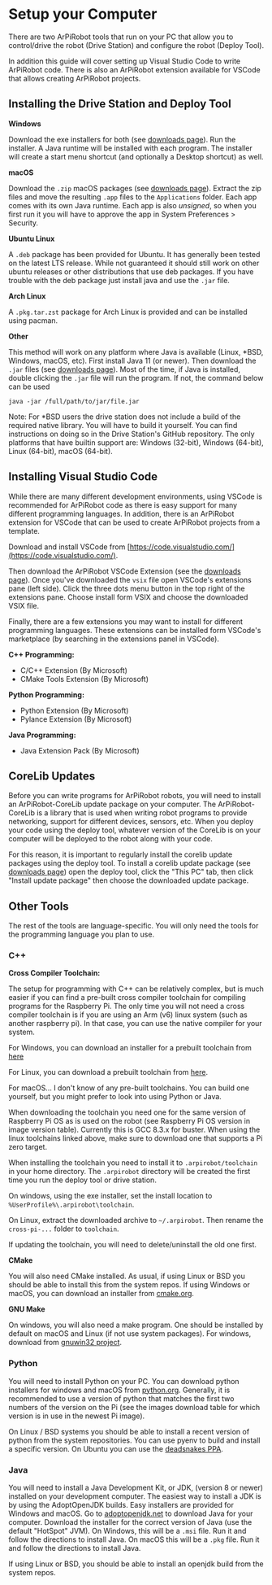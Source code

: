# Setup your Computer

There are two ArPiRobot tools that run on your PC that allow you to control/drive the robot (Drive Station) and configure the robot (Deploy Tool).

In addition this guide will cover setting up Visual Studio Code to write ArPiRobot code. There is also an ArPiRobot extension available for VSCode that allows creating ArPiRobot projects.


## Installing the Drive Station and Deploy Tool

**Windows**

Download the exe installers for both (see [downloads page](../../downloads/latest.md)). Run the installer. A Java runtime will be installed with each program. The installer will create a start menu shortcut (and optionally a Desktop shortcut) as well.

**macOS**

Download the `.zip` macOS packages (see [downloads page](../../downloads/latest.md)). Extract the zip files and move the resulting `.app` files to the `Applications` folder. Each app comes with its own Java runtime. Each app is also *unsigned*, so when you first run it you will have to approve the app in System Preferences > Security.

**Ubuntu Linux**

A `.deb` package has been provided for Ubuntu. It has generally been tested on the latest LTS release. While not guaranteed it should still work on other ubuntu releases or other distributions that use deb packages. If you have trouble with the deb package just install java and use the `.jar` file.

**Arch Linux**

A `.pkg.tar.zst` package for Arch Linux is provided and can be installed using pacman.

**Other**

This method will work on any platform where Java is available (Linux, *BSD, Windows, macOS, etc). First install Java 11 (or newer). Then download the `.jar` files (see [downloads page](../../downloads/latest.md)). Most of the time, if Java is installed, double clicking the `.jar` file will run the program. If not, the command below can be used

```
java -jar /full/path/to/jar/file.jar
```

Note: For &ast;BSD users the drive station does not include a build of the required native library. You will have to build it yourself. You can find instructions on doing so in the Drive Station's GitHub repository. The only platforms that have builtin support are: Windows (32-bit), Windows (64-bit), Linux (64-bit), macOS (64-bit).


## Installing Visual Studio Code

While there are many different development environments, using VSCode is recommended for ArPiRobot code as there is easy support for many different programming languages. In addition, there is an ArPiRobot extension for VSCode that can be used to create ArPiRobot projects from a template.

Download and install VSCode from [https://code.visualstudio.com/](https://code.visualstudio.com/).

Then download the ArPiRobot VSCode Extension (see the [downloads page](../../downloads/latest.md)). Once you've downloaded the `vsix` file open VSCode's extensions pane (left side). Click the three dots menu button in the top right of the extensions pane. Choose install form VSIX and choose the downloaded VSIX file.

Finally, there are a few extensions you may want to install for different programming languages. These extensions can be installed form VSCode's marketplace (by searching in the extensions panel in VSCode).

**C++ Programming:**

- C/C++ Extension (By Microsoft)
- CMake Tools Extension (By Microsoft)


**Python Programming:**

- Python Extension (By Microsoft)
- Pylance Extension (By Microsoft)

**Java Programming:**

- Java Extension Pack (By Microsoft)


## CoreLib Updates

Before you can write programs for ArPiRobot robots, you will need to install an ArPiRobot-CoreLib update package on your computer. The ArPiRobot-CoreLib is a library that is used when writing robot programs to provide networking, support for different devices, sensors, etc. When you deploy your code using the deploy tool, whatever version of the CoreLib is on your computer will be deployed to the robot along with your code.

For this reason, it is important to regularly install the corelib update packages using the deploy tool. To install a corelib update package (see [downloads page](../../downloads/latest.md)) open the deploy tool, click the "This PC" tab, then click "Install update package" then choose the downloaded update package.


## Other Tools

The rest of the tools are language-specific. You will only need the tools for the programming language you plan to use.

### C++

**Cross Compiler Toolchain:**

The setup for programming with C++ can be relatively complex, but is much easier if you can find a pre-built cross compiler toolchain for compiling programs for the Raspberry Pi. The only time you will not need a cross compiler toolchain is if you are using an Arm (v6) linux system (such as another raspberry pi). In that case, you can use the native compiler for your system.

For Windows, you can download an installer for a prebuilt toolchain from [here](https://gnutoolchains.com/raspberry/)

For Linux, you can download a prebuilt toolchain from [here](https://github.com/abhiTronix/raspberry-pi-cross-compilers).

For macOS... I don't know of any pre-built toolchains. You can build one yourself, but you might prefer to look into using Python or Java.

When downloading the toolchain you need one for the same version of Raspberry Pi OS as is used on the robot (see Raspberry Pi OS version in image version table). Currently this is GCC 8.3.x for buster. When using the linux toolchains linked above, make sure to download one that supports a Pi zero target.

When installing the toolchain you need to install it to `.arpirobot/toolchain` in your home directory. The `.arpirobot` directory will be created the first time you run the deploy tool or drive station.

On windows, using the exe installer, set the install location to `%UserProfile%\.arpirobot\toolchain`.

On Linux, extract the downloaded archive to `~/.arpirobot`. Then rename the `cross-pi-...` folder to `toolchain`.

If updating the toolchain, you will need to delete/uninstall the old one first.

**CMake**

You will also need CMake installed. As usual, if using Linux or BSD you should be able to install this from the system repos. If using Windows or macOS, you can download an installer from [cmake.org](https://cmake.org/).

**GNU Make**

On windows, you will also need a make program. One should be installed by default on macOS and Linux (if not use system packages). For windows, download from [gnuwin32 project](http://gnuwin32.sourceforge.net/packages/make.htm).

### Python

You will need to install Python on your PC. You can download python installers for windows and macOS from [python.org](https://www.python.org/downloads/). Generally, it is recommended to use a version of python that matches the first two numbers of the version on the Pi (see the images download table for which version is in use in the newest Pi image).

On Linux / BSD systems you should be able to install a recent version of python from the system repositories. You can use pyenv to build and install a specific version. On Ubuntu you can use the [deadsnakes PPA](https://launchpad.net/~deadsnakes/+archive/ubuntu/ppa).

### Java

You will need to install a Java Development Kit, or JDK, (version 8 or newer) installed on your development computer. The easiest way to install a JDK is by using the AdoptOpenJDK builds. Easy installers are provided for Windows and macOS. Go to [adoptopenjdk.net](https://adoptopenjdk.net/) to download Java for your computer. Download the installer for the correct version of Java (use the default "HotSpot" JVM). On Windows, this will be a `.msi` file. Run it and follow the directions to install Java. On macOS this will be a `.pkg` file. Run it and follow the directions to install Java.

If using Linux or BSD, you should be able to install an openjdk build from the system repos.
